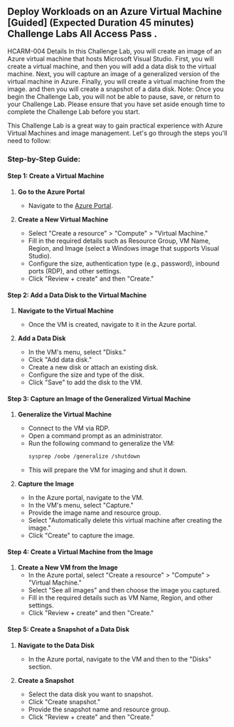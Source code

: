 ## Deploy Workloads on an Azure Virtual Machine [Guided] (Expected Duration 45 minutes) Challenge Labs All Access Pass . 
HCARM-004 Details In this Challenge Lab, you will create an image of an Azure virtual machine that hosts Microsoft Visual Studio. 
First, you will create a virtual machine, and then you will add a data disk to the virtual machine. 
Next, you will capture an image of a generalized version of the virtual machine in Azure. 
Finally, you will create a virtual machine from the image. and then you will create a snapshot of a data disk. 
Note: Once you begin the Challenge Lab, you will not be able to pause, save, or return to your Challenge Lab. 
Please ensure that you have set aside enough time to complete the Challenge Lab before you start.

This Challenge Lab is a great way to gain practical experience with Azure Virtual Machines and image management. Let's go through the steps you'll need to follow:

### Step-by-Step Guide:

#### Step 1: Create a Virtual Machine

1. **Go to the Azure Portal**
   - Navigate to the [Azure Portal](https://portal.azure.com).

2. **Create a New Virtual Machine**
   - Select "Create a resource" > "Compute" > "Virtual Machine."
   - Fill in the required details such as Resource Group, VM Name, Region, and Image (select a Windows image that supports Visual Studio).
   - Configure the size, authentication type (e.g., password), inbound ports (RDP), and other settings.
   - Click "Review + create" and then "Create."

#### Step 2: Add a Data Disk to the Virtual Machine

1. **Navigate to the Virtual Machine**
   - Once the VM is created, navigate to it in the Azure portal.

2. **Add a Data Disk**
   - In the VM's menu, select "Disks."
   - Click "Add data disk."
   - Create a new disk or attach an existing disk.
   - Configure the size and type of the disk.
   - Click "Save" to add the disk to the VM.

#### Step 3: Capture an Image of the Generalized Virtual Machine

1. **Generalize the Virtual Machine**
   - Connect to the VM via RDP.
   - Open a command prompt as an administrator.
   - Run the following command to generalize the VM:
     ```sh
     sysprep /oobe /generalize /shutdown
     ```
   - This will prepare the VM for imaging and shut it down.

2. **Capture the Image**
   - In the Azure portal, navigate to the VM.
   - In the VM's menu, select "Capture."
   - Provide the image name and resource group.
   - Select "Automatically delete this virtual machine after creating the image."
   - Click "Create" to capture the image.

#### Step 4: Create a Virtual Machine from the Image

1. **Create a New VM from the Image**
   - In the Azure portal, select "Create a resource" > "Compute" > "Virtual Machine."
   - Select "See all images" and then choose the image you captured.
   - Fill in the required details such as VM Name, Region, and other settings.
   - Click "Review + create" and then "Create."

#### Step 5: Create a Snapshot of a Data Disk

1. **Navigate to the Data Disk**
   - In the Azure portal, navigate to the VM and then to the "Disks" section.

2. **Create a Snapshot**
   - Select the data disk you want to snapshot.
   - Click "Create snapshot."
   - Provide the snapshot name and resource group.
   - Click "Review + create" and then "Create."
